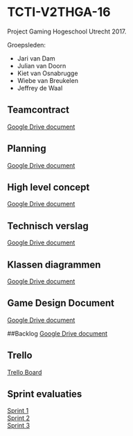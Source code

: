 # TCTI-V2THGA-16

Project Gaming Hogeschool Utrecht 2017.

Groepsleden:
- Jari van Dam
- Julian van Doorn
- Kiet van Osnabrugge
- Wiebe van Breukelen
- Jeffrey de Waal

## Teamcontract
[Google Drive document](https://drive.google.com/open?id=1Rg_Tjirouexu_G49VfFa7-RU9L3GCvTIR7Sf7R9D6GI)

## Planning
[Google Drive document](https://drive.google.com/open?id=1fdtJlAuMS8VhheYM1qFluwyl-NpCBoPMqMryewyxAg8)

## High level concept
[Google Drive document](https://drive.google.com/open?id=1sES14LG-_JwMcjMm2_4eI1ontkPGpxfi-3kJDc-ctqk)

## Technisch verslag
[Google Drive document](https://drive.google.com/open?id=1Hx5or4JSnEbMp_KkCcBDkcPrRBuPuNSmMl5zGp74hKI)

## Klassen diagrammen
[Google Drive document](https://drive.google.com/open?id=1-nRdvYvs2ylGsX8aCxZZ1Jls7y6o70GYepmXb4Ku3uw)

## Game Design Document
[Google Drive document](https://drive.google.com/open?id=120jh7rCEXO4Z9gqqJlwvgMK1_iSHA_k0Pnj_K_iPTnE)

##Backlog
[Google Drive document](https://drive.google.com/open?id=1ZBP4IsyNwz57-e-kCwsJiRLyZHcSj7dFiEiu3OaduaI)

## Trello
[Trello Board](https://trello.com/b/FfQqoQld/game-project)  

## Sprint evaluaties
[Sprint 1](https://drive.google.com/open?id=12DTo-PizEF4xqzgXq6qDkTxOWDJQ0XC3ZM62sGaqENM)    
[Sprint 2](https://drive.google.com/open?id=14FH6KZdh9_Qa5PiHmmKx4GLoavQwTPFUoVZjbyzebB0)    
[Sprint 3](https://drive.google.com/open?id=1AipdiBkhd4_XTYqvT_3eXAJGaLZte1zpO-yCLmj34pg)  
